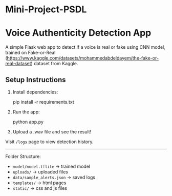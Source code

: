 # Mini-Project-PSDL
# Voice Authenticity Detection App

A simple Flask web app to detect if a voice is real or fake using CNN model, trained on Fake-or-Real (https://www.kaggle.com/datasets/mohammedabdeldayem/the-fake-or-real-dataset) dataset from Kaggle.

## Setup Instructions

1. Install dependencies:

    pip install -r requirements.txt

2. Run the app:

    python app.py

3. Upload a .wav file and see the result!

Visit `/logs` page to view detection history.

---

Folder Structure:
- `model/model.tflite` → trained model
- `uploads/` → uploaded files
- `data/sample_alerts.json` → saved logs
- `templates/` → html pages
- `static/` → css and js files
